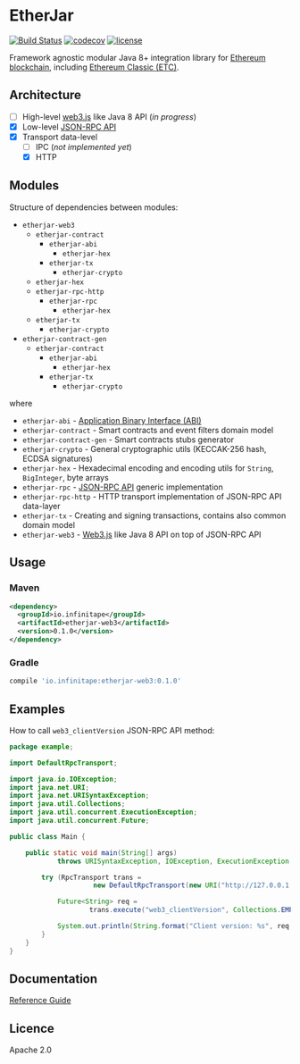 # EtherJar

[![Build Status](https://travis-ci.org/Infinitape/etherjar.svg?branch=master)](https://travis-ci.org/Infinitape/etherjar)
[![codecov](https://codecov.io/gh/Infinitape/etherjar/branch/master/graph/badge.svg)](https://codecov.io/gh/Infinitape/etherjar)
[![license](https://img.shields.io/github/license/infinitape/etherjar.svg?maxAge=2592000)](https://github.com/infinitape/etherjar/blob/master/LICENSE)

Framework agnostic modular Java 8+ integration library for [Ethereum blockchain](https://www.ethereum.org),
including [Ethereum Classic (ETC)](https://ethereumclassic.github.io/).

## Architecture

* [ ] High-level [web3.js](https://github.com/ethereum/wiki/wiki/JavaScript-API) like Java 8 API (_in progress_)
* [x] Low-level [JSON-RPC API](https://github.com/ethereum/wiki/wiki/JSON-RPC)
* [x] Transport data-level 
  * [ ] IPC (_not implemented yet_)
  * [x] HTTP

## Modules

Structure of dependencies between modules:

* `etherjar-web3`
  * `etherjar-contract`
    * `etherjar-abi`
      * `etherjar-hex`
    * `etherjar-tx`
      * `etherjar-crypto`
  * `etherjar-hex`
  * `etherjar-rpc-http`
    * `etherjar-rpc`
      * `etherjar-hex`
  * `etherjar-tx`
    * `etherjar-crypto`
* `etherjar-contract-gen`
  * `etherjar-contract`
    * `etherjar-abi`
      * `etherjar-hex`
    * `etherjar-tx`
      * `etherjar-crypto`

where

* `etherjar-abi` - [Application Binary Interface (ABI)](https://github.com/ethereum/wiki/wiki/Ethereum-Contract-ABI)
* `etherjar-contract` - Smart contracts and event filters domain model
* `etherjar-contract-gen` - Smart contracts stubs generator
* `etherjar-crypto` - General cryptographic utils (KECCAK-256 hash, ECDSA signatures)
* `etherjar-hex` - Hexadecimal encoding and encoding utils for `String`, `BigInteger`, byte arrays
* `etherjar-rpc` - [JSON-RPC API](https://github.com/ethereum/wiki/wiki/JSON-RPC) generic implementation
* `etherjar-rpc-http` - HTTP transport implementation of JSON-RPC API data-layer
* `etherjar-tx` - Creating and signing transactions, contains also common domain model
* `etherjar-web3` - [Web3.js](https://github.com/ethereum/wiki/wiki/JavaScript-API) like Java 8 API on top of JSON-RPC API

## Usage

### Maven

```xml
<dependency>
  <groupId>io.infinitape</groupId>
  <artifactId>etherjar-web3</artifactId>
  <version>0.1.0</version>
</dependency>
```

### Gradle

```groovy
compile 'io.infinitape:etherjar-web3:0.1.0'
```

## Examples

How to call `web3_clientVersion` JSON-RPC API method:

```java
package example;

import DefaultRpcTransport;

import java.io.IOException;
import java.net.URI;
import java.net.URISyntaxException;
import java.util.Collections;
import java.util.concurrent.ExecutionException;
import java.util.concurrent.Future;

public class Main {

    public static void main(String[] args)
            throws URISyntaxException, IOException, ExecutionException, InterruptedException {

        try (RpcTransport trans =
                     new DefaultRpcTransport(new URI("http://127.0.0.1:8545"))) {

            Future<String> req =
                    trans.execute("web3_clientVersion", Collections.EMPTY_LIST, String.class);

            System.out.println(String.format("Client version: %s", req.get()));
        }
    }
}
```

## Documentation

[Reference Guide](./docs/index.md)

## Licence

Apache 2.0

